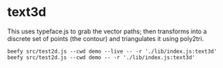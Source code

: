 # text3d

This uses typeface.js to grab the vector paths; then transforms into a discrete set of points (the contour) and triangulates it using poly2tri.


```
beefy src/test2d.js --cwd demo --live -- -r './lib/index.js:text3d'
beefy src/test2d.js --cwd demo -- -r './lib/index.js:text3d'
```